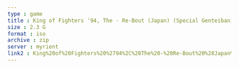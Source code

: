```yaml
---
type : game
title : King of Fighters '94, The - Re-Bout (Japan) (Special Genteiban)
size : 2.3 G
format : iso
archive : zip
server : myrient
link2 : King%20of%20Fighters%20%2794%2C%20The%20-%20Re-Bout%20%28Japan%29%20%28Special%20Genteiban%29
---
```

